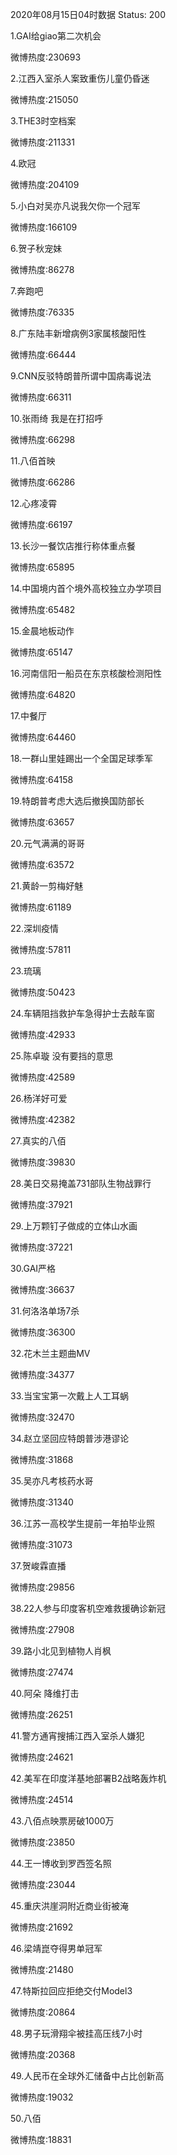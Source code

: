 2020年08月15日04时数据
Status: 200

1.GAI给giao第二次机会

微博热度:230693

2.江西入室杀人案致重伤儿童仍昏迷

微博热度:215050

3.THE3时空档案

微博热度:211331

4.欧冠

微博热度:204109

5.小白对吴亦凡说我欠你一个冠军

微博热度:166109

6.贺子秋宠妹

微博热度:86278

7.奔跑吧

微博热度:76335

8.广东陆丰新增病例3家属核酸阳性

微博热度:66444

9.CNN反驳特朗普所谓中国病毒说法

微博热度:66311

10.张雨绮 我是在打招呼

微博热度:66298

11.八佰首映

微博热度:66286

12.心疼凌霄

微博热度:66197

13.长沙一餐饮店推行称体重点餐

微博热度:65895

14.中国境内首个境外高校独立办学项目

微博热度:65482

15.金晨地板动作

微博热度:65147

16.河南信阳一船员在东京核酸检测阳性

微博热度:64820

17.中餐厅

微博热度:64460

18.一群山里娃踢出一个全国足球季军

微博热度:64158

19.特朗普考虑大选后撤换国防部长

微博热度:63657

20.元气满满的哥哥

微博热度:63572

21.黄龄一剪梅好魅

微博热度:61189

22.深圳疫情

微博热度:57811

23.琉璃

微博热度:50423

24.车辆阻挡救护车急得护士去敲车窗

微博热度:42933

25.陈卓璇 没有要挡的意思

微博热度:42589

26.杨洋好可爱

微博热度:42382

27.真实的八佰

微博热度:39830

28.美日交易掩盖731部队生物战罪行

微博热度:37921

29.上万颗钉子做成的立体山水画

微博热度:37221

30.GAI严格

微博热度:36637

31.何洛洛单场7杀

微博热度:36300

32.花木兰主题曲MV

微博热度:34377

33.当宝宝第一次戴上人工耳蜗

微博热度:32470

34.赵立坚回应特朗普涉港谬论

微博热度:31868

35.吴亦凡考核药水哥

微博热度:31340

36.江苏一高校学生提前一年拍毕业照

微博热度:31073

37.贺峻霖直播

微博热度:29856

38.22人参与印度客机空难救援确诊新冠

微博热度:27908

39.路小北见到植物人肖枫

微博热度:27474

40.阿朵 降维打击

微博热度:26251

41.警方通宵搜捕江西入室杀人嫌犯

微博热度:24621

42.美军在印度洋基地部署B2战略轰炸机

微博热度:24514

43.八佰点映票房破1000万

微博热度:23850

44.王一博收到罗西签名照

微博热度:23044

45.重庆洪崖洞附近商业街被淹

微博热度:21692

46.梁靖崑夺得男单冠军

微博热度:21480

47.特斯拉回应拒绝交付Model3

微博热度:20864

48.男子玩滑翔伞被挂高压线7小时

微博热度:20368

49.人民币在全球外汇储备中占比创新高

微博热度:19032

50.八佰

微博热度:18831

